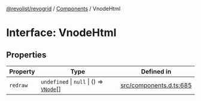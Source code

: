 [@revolist/revogrid](README.md) / [Components](Namespace.Components.md) / VnodeHtml

# Interface: VnodeHtml

## Properties

| Property | Type | Defined in |
| ------ | ------ | ------ |
| `redraw` | `undefined` \| `null` \| () => [`VNode`](Interface.VNode.md)[] | [src/components.d.ts:685](https://github.com/revolist/revogrid/blob/21cf5bd8103ee03a0cd211a424e38941bf038335/src/components.d.ts#L685) |
